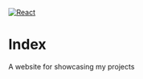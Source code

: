 [![React](https://github.com/GastonGit/react-typescript-boilerplate/actions/workflows/react.yml/badge.svg)](https://github.com/GastonGit/react-typescript-boilerplate/actions/workflows/react.yml)
# Index
A website for showcasing my projects


  

